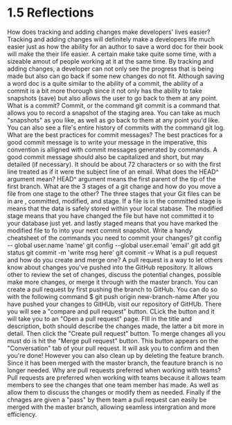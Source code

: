 # 1.5 Reflections
How does tracking and adding changes make developers' lives easier?
Tracking and adding changes will definitely make a developers life much easier just as how the ability for an author to save a word doc for their book will make the their life easier. A certain make take quite some time, with a sizeable amout of people working at it at the same time. By tracking and adding changes, a developer can not only see the progress that is being made but also can go back if some new changes do not fit. Although saving a word doc is a quite similar to the ability of a commit, the ability of a commit is a bit more thorough since it not only has the ability to take snapshots (save) but also allows the user to go back to them at any point.
What is a commit?
Commit, or the command git commit is a command that allows you to record a snapshot of the staging area. You can take as much "snapshots" as you like, as well as go back to them at any point you'd like. You can also see a file's entire history of commits with the command git log.
What are the best practices for commit messages?
The best practices for a good commit message is to write your message in the imperative, this convention is alligned with commit messages generated by commands. A good commit message should also be capitalized and short, but may detailed (if necessary). It should be about 72 characters or so with the first line treated as if it were the subject line of an email.
What does the HEAD^ argument mean?
HEAD^ argument means the first parent of the tip of the first branch.
What are the 3 stages of a git change and how do you move a file from one stage to the other?
The three stages that your Git files can be in are , committed, modified, and stage. If a file is in the committed stage is means that the data is safely stored within your local stabase. The modified stage means that you have changed the file but have not committed it to your database just yet. and lastly staged means that you have marked the modified file to fo into your next commit snapshot.
Write a handy cheatsheet of the commands you need to commit your changes?
git config -- global user.name 'name'
git config --global user.email 'email'
git add <filename>
git status
git commit -m 'write msg here'
git commit -v
What is a pull request and how do you create and merge one?
A pull request is a way to let others know about changes you've pushed into the GitHub repository. It allows other to review the set of changes, discuss the potential changes, possible make more changes, or merge it through with the master branch.
You can create a pull request by first pushing the branch to GitHub. You can do so with the following command
$ git push origin new-branch-name
After you have pushed your changes to GitHUb, visit our repository of GitHUb. There you will see a "compare and pull request" button. CLick the button and it will take you to an "Open a pull request" page. FIll in the title and description, both should describe the changes made, the latter a bit more in detail. Then click the "Create pull request" button.
To merge changes all you must do is hit the "Merge pull request" button. This button appears on the "Conversation" tab of your pull request. It will ask you to confirm and then you're done! However you can also clean up by deleting the feature branch. Since it has been merged with the master branch, the feauture branch is no longer needed.
Why are pull requests preferred when working with teams?
Pull requests are preferred when working with teams because it allows team members to see the changes that one team member has made. As well as allow them to discuss the changes or modify them as needed. Finally if the chnages are given a "pass" by them team a pull request can easily be merged with the master branch, allowing seamless intergration and more efficiency.